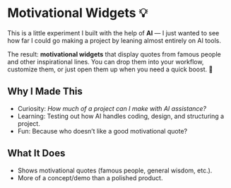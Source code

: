 # Motivational Widgets 💡  

This is a little experiment I built with the help of **AI** — I just wanted to see how far I could go making a project by leaning almost entirely on AI tools.  

The result: **motivational widgets** that display quotes from famous people and other inspirational lines. You can drop them into your workflow, customize them, or just open them up when you need a quick boost. 🚀  

## Why I Made This  
- Curiosity: *How much of a project can I make with AI assistance?*  
- Learning: Testing out how AI handles coding, design, and structuring a project.  
- Fun: Because who doesn’t like a good motivational quote?  

## What It Does  
- Shows motivational quotes (famous people, general wisdom, etc.).  
- More of a concept/demo than a polished product.  


